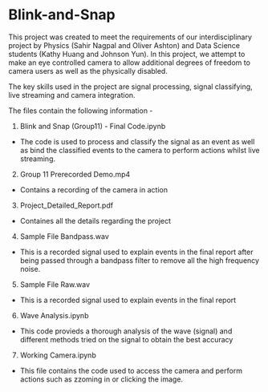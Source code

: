 # Blink-and-Snap
This project was created to meet the requirements of our interdisciplinary project by Physics (Sahir Nagpal and Oliver Ashton) and Data Science students (Kathy Huang and Johnson Yun). In this project, we attempt to make an eye controlled camera to allow additional degrees of freedom to camera users as well as the physically disabled.

The key skills used in the project are signal processing, signal classifying, live streaming and camera integration.

The files contain the following information - 

1) Blink and Snap (Group11) - Final Code.ipynb
* The code is used to process and classify the signal as an event as well as bind the classified events to the camera to perform actions whilst live streaming.
2) Group 11 Prerecorded Demo.mp4
* Contains a recording of the camera in action
3) Project_Detailed_Report.pdf
* Containes all the details regarding the project
4) Sample File Bandpass.wav
* This is a recorded signal used to explain events in the final report after being passed through a bandpass filter to remove all the high frequency noise.
5) Sample File Raw.wav
* This is a recorded signal used to explain events in the final report
6) Wave Analysis.ipynb
* This code provieds a thorough analysis of the wave (signal) and different methods tried on the signal to obtain the best accuracy
7) Working Camera.ipynb
* This file contains the code used to access the camera and perform actions such as zzoming in or clicking the image.
